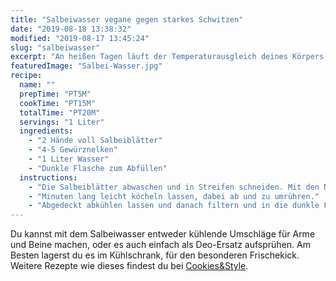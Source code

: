 ```yaml
---
title: "Salbeiwasser vegane gegen starkes Schwitzen"
date: "2019-08-18 13:38:32"
modified: "2019-08-17 13:45:24"
slug: "salbeiwasser"
excerpt: "An heißen Tagen läuft der Temperaturausgleich deines Körpers auf Hochtouren. Gönn dir auf jeden Fall immer wieder eine kleine Auszeit und hilf deinem Organismus beim Abkühlen. Zum Beispiel mit kühlen Salbei-Umschlägen, die dir gegen übermäßiges Schwitzen helfen. "
featuredImage: "Salbei-Wasser.jpg"
recipe:
  name: ""
  prepTime: "PT5M"
  cookTime: "PT15M"
  totalTime: "PT20M"
  servings: "1 Liter"
  ingredients:
    - "2 Hände voll Salbeiblätter"
    - "4-5 Gewürznelken"
    - "1 Liter Wasser"
    - "Dunkle Flasche zum Abfüllen"
  instructions:
    - "Die Salbeiblätter abwaschen und in Streifen schneiden. Mit den Nelken zusammen in einen Topf geben und mit dem Wasser übergießen."
    - "Minuten lang leicht köcheln lassen, dabei ab und zu umrühren."
    - "Abgedeckt abkühlen lassen und danach filtern und in die dunkle Flasche abfüllen."
---
```


Du kannst mit dem Salbeiwasser entweder kühlende Umschläge für Arme und Beine machen, oder es auch einfach als Deo-Ersatz aufsprühen. Am Besten lagerst du es im Kühlschrank, für den besonderen Frischekick. Weitere Rezepte wie dieses findest du bei [Cookies&Style](https://cookiesandstyle.at).